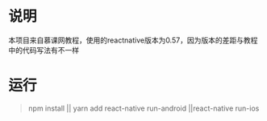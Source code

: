 # 说明
本项目来自慕课网教程，使用的reactnative版本为0.57，因为版本的差距与教程中的代码写法有不一样

# 运行
> npm install || yarn add
> react-native run-android ||react-native run-ios
